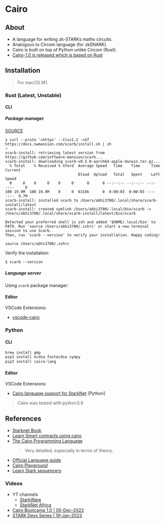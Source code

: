# Cairo

## About

- A language for writing zk-STARKs maths circuits.
- Analogous to Circom language (for zkSNARK).
- Cairo is built on top of Python unlike Circom (Rust).
- [Cairo-1.0 is released which is based on Rust](https://medium.com/starkware/cairo-1-0-is-here-7e1ac8377038)

## Installation

> For macOS M1.

### Rust (Latest, Unstable)

#### CLI

##### Package manager

[SOURCE](https://docs.swmansion.com/scarb/docs/install#quick-installation)

```console
❯ curl --proto '=https' --tlsv1.2 -sSf https://docs.swmansion.com/scarb/install.sh | sh                                                                                            ⏎
scarb-install: retrieving latest version from https://github.com/software-mansion/scarb...
scarb-install: downloading scarb-v0.5.0-aarch64-apple-darwin.tar.gz...
  % Total    % Received % Xferd  Average Speed   Time    Time     Time  Current
                                 Dload  Upload   Total   Spent    Left  Speed
  0     0    0     0    0     0      0      0 --:--:-- --:--:-- --:--:--     0
100 19.9M  100 19.9M    0     0  6316k      0  0:00:03  0:00:03 --:--:--  9.7M
scarb-install: installed scarb to /Users/abhi3700/.local/share/scarb-install/latest
scarb-install: created symlink /Users/abhi3700/.local/bin/scarb -> /Users/abhi3700/.local/share/scarb-install/latest/bin/scarb

Detected your preferred shell is zsh and added '$HOME/.local/bin' to PATH. Run 'source /Users/abhi3700/.zshrc' or start a new terminal session to use Scarb.
Then, run 'scarb --version' to verify your installation. Happy coding!
```

```console
source /Users/abhi3700/.zshrc
```

Verify the installation:

```console
$ scarb --version
```

##### Language server

Using `scarb` package manager:

#### Editor

VSCode Extensions:

- [vscode-cairo](https://github.com/starkware-libs/cairo/tree/d485f5ffd0c444d900cdcac57b9e745dcc280fba/vscode-cairo)

### Python

#### CLI

```bash
brew install gmp
pip3 install ecdsa fastecdsa sympy
pip3 install cairo-lang
```

#### Editor

VSCode Extensions:

- [Cairo language support for StarkNet](https://marketplace.visualstudio.com/items?itemName=ericglau.cairo-ls) [Python]

> Cairo was tested with python3.9

## References

- [Starknet Book](https://book.starknet.io/)
- [Learn Smart contracts using cairo](https://book.starknet.io/chapter_2/index.html)
- [The Cairo Programming Language](https://cairo-book.github.io/title-page.html)
  > Very detailed, especially in terms of theory.
- [Official Language guide](https://www.cairo-lang.org/)
- [Cairo Playground](https://www.cairo-lang.org/playground/)
- [Learn Stark sequencers](https://book.starknet.io/chapter_8/sequencers.html)

### Videos

- YT channels
  - [StarkWare](https://www.youtube.com/channel/UCnDWguR8mE2oDBsjhQkgbvg/playlists)
  - [StarkNet Africa](https://www.youtube.com/@starknetafrica)
- [Cairo Bootcamp 1.0 | 05-Dec-2022](https://www.youtube.com/playlist?list=PLKhUlfTgU76DVMLsoGD8C30pCWh66peRC)
- [STARK Devs Series | 19-Jan-2023](https://www.youtube.com/playlist?list=PLKhUlfTgU76CwprjKSBJw25sTuiIBhVvc)
